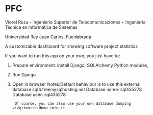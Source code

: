 PFC
===

Viorel Rusu - Ingeniería Superior de Telecomunicaciones + Ingeniería Técnica en Informática de Sistemas

Universidad Rey Juan Carlos, Fuenlabrada

A customizable dashboard for showing software project statistics


If you want to run this app on your own, you just have to:

1. Prepare environment: install Django, SQLAlchemy Python modules,
2. Run Django
3. Open in browser
  Notes:Default behaviour is to use this external database 
        sql4.freemysqlhosting.net
        Database name: sql435278
        Database user: sql435278

        Of course, you can also use your own database dumping vizgrimoire.dump into it

